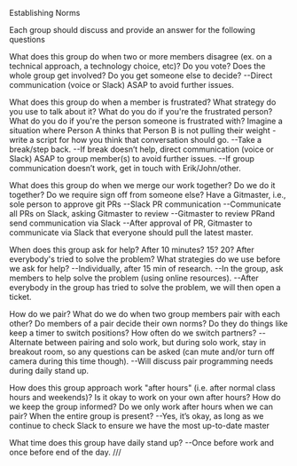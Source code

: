Establishing Norms


Each group should discuss and provide an answer for the following questions

What does this group do when two or more members disagree (ex. on a technical approach, a technology choice, etc)?
Do you vote? Does the whole group get involved? Do you get someone else to decide?
--Direct communication (voice or Slack) ASAP to avoid further issues.

What does this group do when a member is frustrated?
What strategy do you use to talk about it? What do you do if you're the frustrated person? What do you do if you're the person someone is frustrated with? Imagine a situation where Person A thinks that Person B is not pulling their weight - write a script for how you think that conversation should go.
--Take a break/step back.
--If break doesn’t help, direct communication (voice or Slack) ASAP to group member(s) to avoid further issues.
--If group communication doesn’t work, get in touch with Erik/John/other.

What does this group do when we merge our work together?
Do we do it together? Do we require sign off from someone else?
Have a Gitmaster, i.e., sole person to approve git PRs
--Slack PR communication
  --Communicate all PRs on Slack, asking Gitmaster to review
  --Gitmaster to review PRand send communication via Slack
  --After approval of PR, Gitmaster to communicate via Slack that everyone should pull the latest master.

When does this group ask for help?
After 10 minutes? 15? 20? After everybody's tried to solve the problem? What strategies do we use before we ask for help?
--Individually, after 15 min of research.
--In the group, ask members to help solve the problem (using online resources).
--After everybody in the group has tried to solve the problem, we will then open a ticket.

How do we pair? What do we do when two group members pair with each other?
Do members of a pair decide their own norms? Do they do things like keep a timer to switch positions? How often do we switch partners?
--Alternate between pairing and solo work, but during solo work, stay in breakout room, so any questions can be asked (can mute and/or turn off camera during this time though).
--Will discuss pair programming needs during daily stand up.

How does this group approach work "after hours" (i.e. after normal class hours and weekends)?
Is it okay to work on your own after hours? How do we keep the group informed? Do we only work after hours when we can pair? When the entire group is present?
--Yes, it’s okay, as long as we continue to check Slack to ensure we have the most up-to-date master

What time does this group have daily stand up?
--Once before work and once before end of the day.
///
